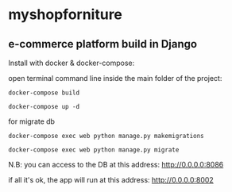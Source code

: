 # myshopforniture

## e-commerce platform build in Django

Install with docker & docker-compose:

open terminal command line inside the main folder of the project:

```
docker-compose build
```
```
docker-compose up -d
```

for migrate db
```
docker-compose exec web python manage.py makemigrations
```
```
docker-compose exec web python manage.py migrate
```
N.B: you can access to the DB at this address: http://0.0.0.0:8086

if all it's ok, the app will run at this address: http://0.0.0.0:8002




